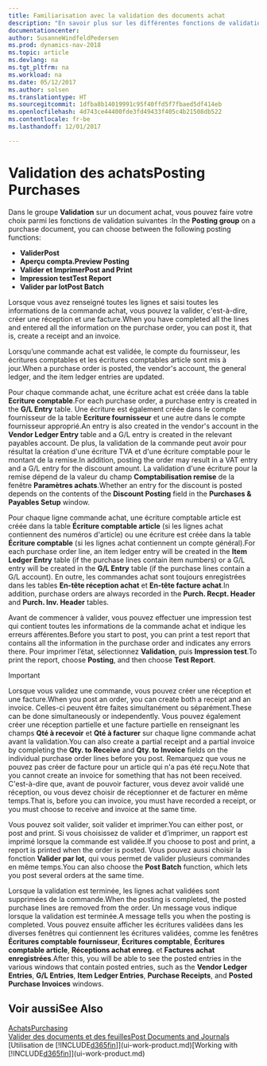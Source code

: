 ```yaml
---
title: Familiarisation avec la validation des documents achat
description: "En savoir plus sur les différentes fonctions de validation pour valider des documents achat."
documentationcenter: 
author: SusanneWindfeldPedersen
ms.prod: dynamics-nav-2018
ms.topic: article
ms.devlang: na
ms.tgt_pltfrm: na
ms.workload: na
ms.date: 05/12/2017
ms.author: solsen
ms.translationtype: HT
ms.sourcegitcommit: 1dfba8b14019991c95f40ffd5f7fbaed5df414eb
ms.openlocfilehash: 4d743ce44400fde3fd49433f405c4b21508db522
ms.contentlocale: fr-be
ms.lasthandoff: 12/01/2017

---
```

# <a name="posting-purchases"></a><span data-ttu-id="5abe6-103">Validation des achats</span><span class="sxs-lookup"><span data-stu-id="5abe6-103">Posting Purchases</span></span>
<span data-ttu-id="5abe6-104">Dans le groupe **Validation** sur un document achat, vous pouvez faire votre choix parmi les fonctions de validation suivantes :</span><span class="sxs-lookup"><span data-stu-id="5abe6-104">In the **Posting group** on a purchase document, you can choose between the following posting functions:</span></span>

* <span data-ttu-id="5abe6-105">**Valider**</span><span class="sxs-lookup"><span data-stu-id="5abe6-105">**Post**</span></span>
* <span data-ttu-id="5abe6-106">**Aperçu compta.**</span><span class="sxs-lookup"><span data-stu-id="5abe6-106">**Preview Posting**</span></span>
* <span data-ttu-id="5abe6-107">**Valider et Imprimer**</span><span class="sxs-lookup"><span data-stu-id="5abe6-107">**Post and Print**</span></span>
* <span data-ttu-id="5abe6-108">**Impression test**</span><span class="sxs-lookup"><span data-stu-id="5abe6-108">**Test Report**</span></span>
* <span data-ttu-id="5abe6-109">**Valider par lot**</span><span class="sxs-lookup"><span data-stu-id="5abe6-109">**Post Batch**</span></span>

<span data-ttu-id="5abe6-110">Lorsque vous avez renseigné toutes les lignes et saisi toutes les informations de la commande achat, vous pouvez la valider, c'est-à-dire, créer une réception et une facture.</span><span class="sxs-lookup"><span data-stu-id="5abe6-110">When you have completed all the lines and entered all the information on the purchase order, you can post it, that is, create a receipt and an invoice.</span></span>

<span data-ttu-id="5abe6-111">Lorsqu’une commande achat est validée, le compte du fournisseur, les écritures comptables et les écritures comptables article sont mis à jour.</span><span class="sxs-lookup"><span data-stu-id="5abe6-111">When a purchase order is posted, the vendor's account, the general ledger, and the item ledger entries are updated.</span></span>

<span data-ttu-id="5abe6-112">Pour chaque commande achat, une écriture achat est créée dans la table **Ecriture comptable**.</span><span class="sxs-lookup"><span data-stu-id="5abe6-112">For each purchase order, a purchase entry is created in the **G/L Entry** table.</span></span> <span data-ttu-id="5abe6-113">Une écriture est également créée dans le compte fournisseur de la table **Ecriture fournisseur** et une autre dans le compte fournisseur approprié.</span><span class="sxs-lookup"><span data-stu-id="5abe6-113">An entry is also created in the vendor's account in the **Vendor Ledger Entry** table and a G/L entry is created in the relevant payables account.</span></span> <span data-ttu-id="5abe6-114">De plus, la validation de la commande peut avoir pour résultat la création d'une écriture TVA et d'une écriture comptable pour le montant de la remise.</span><span class="sxs-lookup"><span data-stu-id="5abe6-114">In addition, posting the order may result in a VAT entry and a G/L entry for the discount amount.</span></span> <span data-ttu-id="5abe6-115">La validation d'une écriture pour la remise dépend de la valeur du champ **Comptabilisation remise** de la fenêtre **Paramètres achats**.</span><span class="sxs-lookup"><span data-stu-id="5abe6-115">Whether an entry for the discount is posted depends on the contents of the **Discount Posting** field in the **Purchases & Payables Setup** window.</span></span>

<span data-ttu-id="5abe6-116">Pour chaque ligne commande achat, une écriture comptable article est créée dans la table **Écriture comptable article** (si les lignes achat contiennent des numéros d'article) ou une écriture est créée dans la table **Écriture comptable** (si les lignes achat contiennent un compte général).</span><span class="sxs-lookup"><span data-stu-id="5abe6-116">For each purchase order line, an item ledger entry will be created in the **Item Ledger Entry** table (if the purchase lines contain item numbers) or a G/L entry will be created in the **G/L Entry** table (if the purchase lines contain a G/L account).</span></span> <span data-ttu-id="5abe6-117">En outre, les commandes achat sont toujours enregistrées dans les tables **En-tête réception achat** et **En-tête facture achat**.</span><span class="sxs-lookup"><span data-stu-id="5abe6-117">In addition, purchase orders are always recorded in the **Purch. Recpt. Header** and **Purch. Inv. Header** tables.</span></span>

<span data-ttu-id="5abe6-118">Avant de commencer à valider, vous pouvez effectuer une impression test qui contient toutes les informations de la commande achat et indique les erreurs afférentes.</span><span class="sxs-lookup"><span data-stu-id="5abe6-118">Before you start to post, you can print a test report that contains all the information in the purchase order and indicates any errors there.</span></span> <span data-ttu-id="5abe6-119">Pour imprimer l’état, sélectionnez **Validation**, puis **Impression test**.</span><span class="sxs-lookup"><span data-stu-id="5abe6-119">To print the report, choose **Posting**, and then choose **Test Report**.</span></span>

> [!IMPORTANT]  
>   <span data-ttu-id="5abe6-120">Lorsque vous validez une commande, vous pouvez créer une réception et une facture.</span><span class="sxs-lookup"><span data-stu-id="5abe6-120">When you post an order, you can create both a receipt and an invoice.</span></span> <span data-ttu-id="5abe6-121">Celles-ci peuvent être faites simultanément ou séparément.</span><span class="sxs-lookup"><span data-stu-id="5abe6-121">These can be done simultaneously or independently.</span></span> <span data-ttu-id="5abe6-122">Vous pouvez également créer une réception partielle et une facture partielle en renseignant les champs **Qté à recevoir** et **Qté à facturer** sur chaque ligne commande achat avant la validation.</span><span class="sxs-lookup"><span data-stu-id="5abe6-122">You can also create a partial receipt and a partial invoice by completing the **Qty. to Receive** and **Qty. to Invoice** fields on the individual purchase order lines before you post.</span></span> <span data-ttu-id="5abe6-123">Remarquez que vous ne pouvez pas créer de facture pour un article qui n'a pas été reçu.</span><span class="sxs-lookup"><span data-stu-id="5abe6-123">Note that you cannot create an invoice for something that has not been received.</span></span> <span data-ttu-id="5abe6-124">C'est-à-dire que, avant de pouvoir facturer, vous devez avoir validé une réception, ou vous devez choisir de réceptionner et de facturer en même temps.</span><span class="sxs-lookup"><span data-stu-id="5abe6-124">That is, before you can invoice, you must have recorded a receipt, or you must choose to receive and invoice at the same time.</span></span>

<span data-ttu-id="5abe6-125">Vous pouvez soit valider, soit valider et imprimer.</span><span class="sxs-lookup"><span data-stu-id="5abe6-125">You can either post, or post and print.</span></span> <span data-ttu-id="5abe6-126">Si vous choisissez de valider et d’imprimer, un rapport est imprimé lorsque la commande est validée.</span><span class="sxs-lookup"><span data-stu-id="5abe6-126">If you choose to post and print, a report is printed when the order is posted.</span></span> <span data-ttu-id="5abe6-127">Vous pouvez aussi choisir la fonction **Valider par lot**, qui vous permet de valider plusieurs commandes en même temps.</span><span class="sxs-lookup"><span data-stu-id="5abe6-127">You can also choose the **Post Batch** function, which lets you post several orders at the same time.</span></span>

<span data-ttu-id="5abe6-128">Lorsque la validation est terminée, les lignes achat validées sont supprimées de la commande.</span><span class="sxs-lookup"><span data-stu-id="5abe6-128">When the posting is completed, the posted purchase lines are removed from the order.</span></span> <span data-ttu-id="5abe6-129">Un message vous indique lorsque la validation est terminée.</span><span class="sxs-lookup"><span data-stu-id="5abe6-129">A message tells you when the posting is completed.</span></span> <span data-ttu-id="5abe6-130">Vous pouvez ensuite afficher les écritures validées dans les diverses fenêtres qui contiennent les écritures validées, comme les fenêtres **Écritures comptable fournisseur**, **Écritures comptable**, **Écritures comptable article**, **Réceptions achat enreg.** et **Factures achat enregistrées**.</span><span class="sxs-lookup"><span data-stu-id="5abe6-130">After this, you will be able to see the posted entries in the various windows that contain posted entries, such as the **Vendor Ledger Entries**, **G/L Entries**, **Item Ledger Entries**, **Purchase Receipts**, and **Posted Purchase Invoices** windows.</span></span>

## <a name="see-also"></a><span data-ttu-id="5abe6-131">Voir aussi</span><span class="sxs-lookup"><span data-stu-id="5abe6-131">See Also</span></span>
[<span data-ttu-id="5abe6-132">Achats</span><span class="sxs-lookup"><span data-stu-id="5abe6-132">Purchasing</span></span>](purchasing-manage-purchasing.md)  
[<span data-ttu-id="5abe6-133">Valider des documents et des feuilles</span><span class="sxs-lookup"><span data-stu-id="5abe6-133">Post Documents and Journals</span></span>](ui-post-documents-journals.md)  
<span data-ttu-id="5abe6-134">[Utilisation de [!INCLUDE[d365fin](includes/d365fin_md.md)]](ui-work-product.md)</span><span class="sxs-lookup"><span data-stu-id="5abe6-134">[Working with [!INCLUDE[d365fin](includes/d365fin_md.md)]](ui-work-product.md)</span></span>


